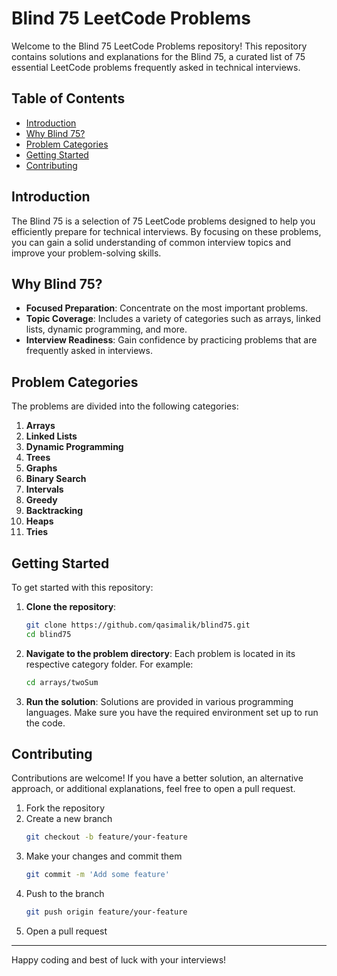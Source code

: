 # Blind 75 LeetCode Problems

Welcome to the Blind 75 LeetCode Problems repository! This repository contains solutions and explanations for the Blind 75, a curated list of 75 essential LeetCode problems frequently asked in technical interviews.

## Table of Contents

- [Introduction](#introduction)
- [Why Blind 75?](#why-blind-75)
- [Problem Categories](#problem-categories)
- [Getting Started](#getting-started)
- [Contributing](#contributing)

## Introduction

The Blind 75 is a selection of 75 LeetCode problems designed to help you efficiently prepare for technical interviews. By focusing on these problems, you can gain a solid understanding of common interview topics and improve your problem-solving skills.

## Why Blind 75?

- **Focused Preparation**: Concentrate on the most important problems.
- **Topic Coverage**: Includes a variety of categories such as arrays, linked lists, dynamic programming, and more.
- **Interview Readiness**: Gain confidence by practicing problems that are frequently asked in interviews.

## Problem Categories

The problems are divided into the following categories:

1. **Arrays**
2. **Linked Lists**
3. **Dynamic Programming**
4. **Trees**
5. **Graphs**
6. **Binary Search**
7. **Intervals**
8. **Greedy**
9. **Backtracking**
10. **Heaps**
11. **Tries**

## Getting Started

To get started with this repository:

1. **Clone the repository**:
    ```bash
    git clone https://github.com/qasimalik/blind75.git
    cd blind75
    ```

2. **Navigate to the problem directory**:
    Each problem is located in its respective category folder. For example:
    ```bash
    cd arrays/twoSum
    ```

3. **Run the solution**:
    Solutions are provided in various programming languages. Make sure you have the required environment set up to run the code.

## Contributing

Contributions are welcome! If you have a better solution, an alternative approach, or additional explanations, feel free to open a pull request.

1. Fork the repository
2. Create a new branch
    ```bash
    git checkout -b feature/your-feature
    ```
3. Make your changes and commit them
    ```bash
    git commit -m 'Add some feature'
    ```
4. Push to the branch
    ```bash
    git push origin feature/your-feature
    ```
5. Open a pull request

---

Happy coding and best of luck with your interviews!

